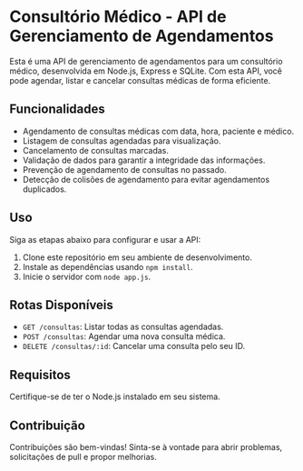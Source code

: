 # Consultório Médico - API de Gerenciamento de Agendamentos

Esta é uma API de gerenciamento de agendamentos para um consultório médico, desenvolvida em Node.js, Express e SQLite. Com esta API, você pode agendar, listar e cancelar consultas médicas de forma eficiente.

## Funcionalidades

- Agendamento de consultas médicas com data, hora, paciente e médico.
- Listagem de consultas agendadas para visualização.
- Cancelamento de consultas marcadas.
- Validação de dados para garantir a integridade das informações.
- Prevenção de agendamento de consultas no passado.
- Detecção de colisões de agendamento para evitar agendamentos duplicados.

## Uso

Siga as etapas abaixo para configurar e usar a API:

1. Clone este repositório em seu ambiente de desenvolvimento.
2. Instale as dependências usando `npm install`.
3. Inicie o servidor com `node app.js`.

## Rotas Disponíveis

- `GET /consultas`: Listar todas as consultas agendadas.
- `POST /consultas`: Agendar uma nova consulta médica.
- `DELETE /consultas/:id`: Cancelar uma consulta pelo seu ID.

## Requisitos

Certifique-se de ter o Node.js instalado em seu sistema.

## Contribuição

Contribuições são bem-vindas! Sinta-se à vontade para abrir problemas, solicitações de pull e propor melhorias.
